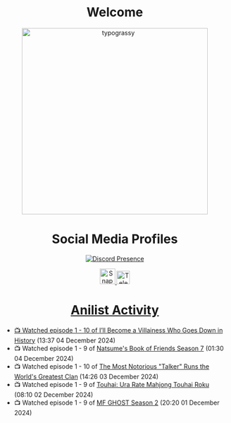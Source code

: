 <div align="center">

# Welcome
<a href="https://github.com/kawarimidoll/typograssy">
    <img alt="typograssy" src="https://typograssy.deno.dev/api?text=%E3%82%88%E3%81%86%E3%81%93%E3%81%9D%E3%81%BF%E3%81%AA%E3%81%95%E3%82%93%20-%20Sheby--&&l0=none&l1=82d9d0&l2=027353&l3=038c4c&l4=01402e&bg=none&frame=none&speed=100&comment=" width="421.99">
</a>

</div>

<div align="center">

# Social Media Profiles

[![Discord Presence](https://lanyard.cnrad.dev/api/612532963938271232)](https://discord.com/users/612532963938271232)


<a href="https://www.snapchat.com/add/a.sheby" title="Snapchat Profile">
    <img src="https://www.freepnglogos.com/uploads/snapchat-logo-png-0.png" width="35" alt="Snapchat Logo" />


<a href="https://t.me/ASheby" title="Telegram Profile">
    <img src="https://www.freepnglogos.com/uploads/telegram-logo-png-0.png" width="30" alt="Telegram Logo" />


</div>

<div align="center">

# Anilist Activity

</div>

<!-- ANILIST_ACTIVITY:start -->

-   📺 Watched episode 1 - 10 of [I’ll Become a Villainess Who Goes Down in History](https://anilist.co/anime/168139) (13:37 04 December 2024)
-   📺 Watched episode 1 - 9 of [Natsume's Book of Friends Season 7](https://anilist.co/anime/166611) (01:30 04 December 2024)
-   📺 Watched episode 1 - 10 of [The Most Notorious "Talker" Runs the World's Greatest Clan](https://anilist.co/anime/177104) (14:26 03 December 2024)
-   📺 Watched episode 1 - 9 of [Touhai: Ura Rate Mahjong Touhai Roku](https://anilist.co/anime/173263) (08:10 02 December 2024)
-   📺 Watched episode 1 - 9 of [MF GHOST Season 2](https://anilist.co/anime/171642) (20:20 01 December 2024)

<!-- ANILIST_ACTIVITY:end -->
